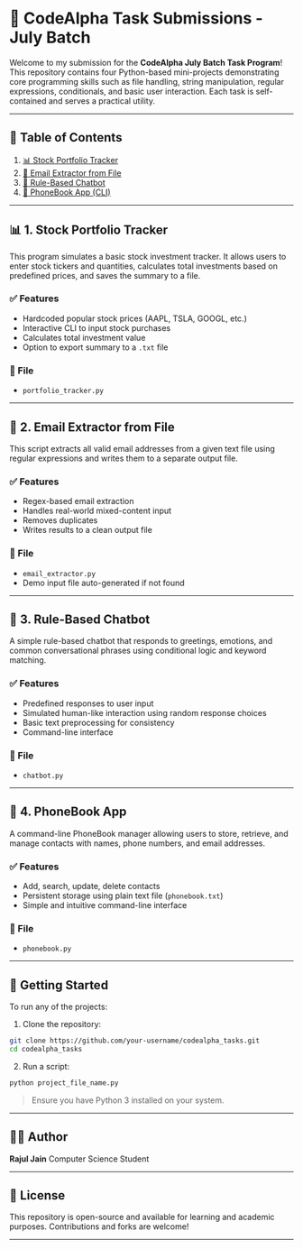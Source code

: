 # 📁 CodeAlpha Task Submissions - July Batch

Welcome to my submission for the **CodeAlpha July Batch Task Program**! This repository contains four Python-based mini-projects demonstrating core programming skills such as file handling, string manipulation, regular expressions, conditionals, and basic user interaction. Each task is self-contained and serves a practical utility.

---

## 📜 Table of Contents

1. [📊 Stock Portfolio Tracker](#-1-stock-portfolio-tracker)
2. [📧 Email Extractor from File](#-2-email-extractor-from-file)
3. [🤖 Rule-Based Chatbot](#-3-rule-based-chatbot)
4. [📒 PhoneBook App (CLI)](#-4-phonebook-app)

---

## 📊 1. Stock Portfolio Tracker

This program simulates a basic stock investment tracker. It allows users to enter stock tickers and quantities, calculates total investments based on predefined prices, and saves the summary to a file.

### ✅ Features

* Hardcoded popular stock prices (AAPL, TSLA, GOOGL, etc.)
* Interactive CLI to input stock purchases
* Calculates total investment value
* Option to export summary to a `.txt` file

### 📂 File

* `portfolio_tracker.py`

---

## 📧 2. Email Extractor from File

This script extracts all valid email addresses from a given text file using regular expressions and writes them to a separate output file.

### ✅ Features

* Regex-based email extraction
* Handles real-world mixed-content input
* Removes duplicates
* Writes results to a clean output file

### 📂 File

* `email_extractor.py`
* Demo input file auto-generated if not found

---

## 🤖 3. Rule-Based Chatbot

A simple rule-based chatbot that responds to greetings, emotions, and common conversational phrases using conditional logic and keyword matching.

### ✅ Features

* Predefined responses to user input
* Simulated human-like interaction using random response choices
* Basic text preprocessing for consistency
* Command-line interface

### 📂 File

* `chatbot.py`

---

## 📒 4. PhoneBook App

A command-line PhoneBook manager allowing users to store, retrieve, and manage contacts with names, phone numbers, and email addresses.

### ✅ Features

* Add, search, update, delete contacts
* Persistent storage using plain text file (`phonebook.txt`)
* Simple and intuitive command-line interface

### 📂 File

* `phonebook.py`

---

## 🚀 Getting Started

To run any of the projects:

1. Clone the repository:

```bash
git clone https://github.com/your-username/codealpha_tasks.git
cd codealpha_tasks
```

2. Run a script:

```bash
python project_file_name.py
```

> Ensure you have Python 3 installed on your system.

---


## 🙋‍♂️ Author

**Rajul Jain**
Computer Science Student


---

## 📄 License

This repository is open-source and available for learning and academic purposes. Contributions and forks are welcome!

---
